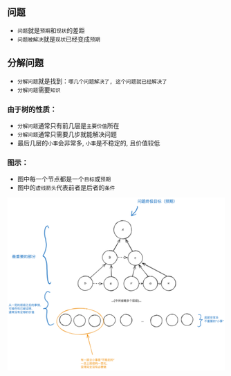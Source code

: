 ## 问题

- `问题`就是`预期`和`现状`的差距
- `问题被解决`就是`现状`已经变成`预期`


## 分解问题

- `分解问题`就是找到：`哪几个问题解决了, 这个问题就已经解决了`
- `分解问题`需要`知识`

### 由于树的性质：

- `分解问题`通常只有前几层是`主要价值`所在
- `分解问题`通常只需要几步就能解决问题
- 最后几层的`小事`会非常多, `小事`是不稳定的, 且价值较低

### 图示：

- 图中每一个节点都是一个`目标`或`预期`
- 图中的`虚线箭头`代表前者是后者的`条件`

<img src="./images/problem.png" width="1200">